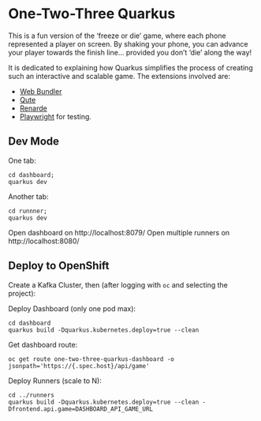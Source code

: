 # One-Two-Three Quarkus

This is a fun version of the ‘freeze or die’ game, where each phone represented a player on screen. By shaking your phone, you can advance your player towards the finish line… provided you don’t ‘die’ along the way!

It is dedicated to explaining how Quarkus simplifies the process of creating such an interactive and scalable game. The extensions involved are:

- [Web Bundler](https://docs.quarkiverse.io/quarkus-web-bundler/dev/index.html)
- [Qute](https://quarkus.io/guides/qute-reference)
- [Renarde](https://quarkiverse.github.io/quarkiverse-docs/quarkus-renarde/dev/index.html)
- [Playwright](https://docs.quarkiverse.io/quarkus-playwright/dev/) for testing.

## Dev Mode

One tab:
```shell
cd dashboard;
quarkus dev
```

Another tab:
```shell
cd runnner;
quarkus dev
```

Open dashboard on http://localhost:8079/
Open multiple runners on http://localhost:8080/

## Deploy to OpenShift

Create a Kafka Cluster, then (after logging with `oc` and selecting the project):


Deploy Dashboard (only one pod max):
```shell
cd dashboard
quarkus build -Dquarkus.kubernetes.deploy=true --clean
```

Get dashboard route:
```shell
oc get route one-two-three-quarkus-dashboard -o jsonpath='https://{.spec.host}/api/game'
```

Deploy Runners (scale to N):
```shell
cd ../runners
quarkus build -Dquarkus.kubernetes.deploy=true --clean -Dfrontend.api.game=DASHBOARD_API_GAME_URL
```

